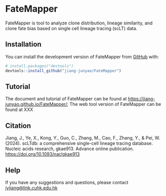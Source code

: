 
<!-- README.md is generated from README.Rmd. Please edit that file -->

# FateMapper

<!-- badges: start -->
<!-- badges: end -->

FateMapper is tool to analyze clone distribution, lineage similarity,
and clone fate bias based on single cell lineage tracing (scLT) data.

## Installation

You can install the development version of FateMapper from
[GitHub](https://github.com/) with:

``` r
# install.packages("devtools")
devtools::install_github("jiang-junyao/FateMapper")
```

## Tutorial

The document and tutorial of FateMapper can be found at
<https://jiang-junyao.github.io/FateMapper/>; The web tool version of
FateMapper can be found at XXX

## Citation

Jiang, J., Ye, X., Kong, Y., Guo, C., Zhang, M., Cao, F., Zhang, Y., & Pei, W. (2024). scLTdb: a comprehensive single-cell lineage tracing database. Nucleic acids research, gkae913. Advance online publication. https://doi.org/10.1093/nar/gkae913

## Help

If you have any suggestions and questions, please contact
<jyjiang@link.cuhk.edu.hk>
